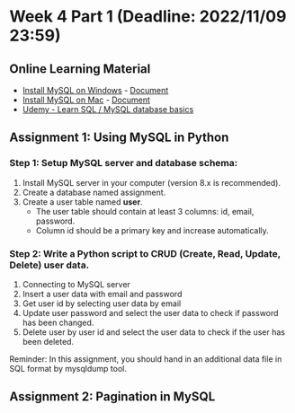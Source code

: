 # Week 4 Part 1 (Deadline: 2022/11/09 23:59)

## Online Learning Material
* [Install MySQL on Windows](https://www.youtube.com/watch?v=WuBcTJnIuzo&t=723s) - [Document](https://dev.mysql.com/doc/refman/5.7/en/windows-installation.html)
* [Install MySQL on Mac](https://www.youtube.com/watch?v=UcpHkYfWarM) - [Document](https://dev.mysql.com/doc/refman/5.7/en/osx-installation.html)
* [Udemy - Learn SQL / MySQL database basics](https://www.udemy.com/cart/subscribe/course/4538848/)

## Assignment 1: Using MySQL in Python

### Step 1: Setup MySQL server and database schema:
1. Install MySQL server in your computer (version 8.x is recommended).
2. Create a database named assignment.
3. Create a user table named **user**.
   * The user table should contain at least 3 columns: id, email, password. 
   * Column id should be a primary key and increase automatically.

### Step 2: Write a Python script to CRUD (Create, Read, Update, Delete) user data.
1. Connecting to MySQL server
2. Insert a user data with email and password 
3. Get user id by selecting user data by email 
4. Update user password and select the user data to check if password has been changed.
5. Delete user by user id and select the user data to check if the user has been deleted.

Reminder: In this assignment, you should hand in an additional data file in SQL format by mysqldump tool.

## Assignment 2: Pagination in MySQL








